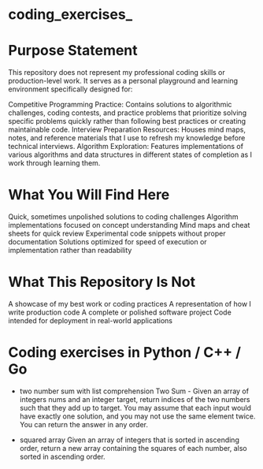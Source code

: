 # coding_exercises_
# Purpose Statement
This repository does not represent my professional coding skills or production-level work. It serves as a personal playground and learning environment specifically designed for:

Competitive Programming Practice: Contains solutions to algorithmic challenges, coding contests, and practice problems that prioritize solving specific problems quickly rather than following best practices or creating maintainable code.
Interview Preparation Resources: Houses mind maps, notes, and reference materials that I use to refresh my knowledge before technical interviews.
Algorithm Exploration: Features implementations of various algorithms and data structures in different states of completion as I work through learning them.

# What You Will Find Here

Quick, sometimes unpolished solutions to coding challenges
Algorithm implementations focused on concept understanding
Mind maps and cheat sheets for quick review
Experimental code snippets without proper documentation
Solutions optimized for speed of execution or implementation rather than readability

# What This Repository Is Not

A showcase of my best work or coding practices
A representation of how I write production code
A complete or polished software project
Code intended for deployment in real-world applications

# Coding exercises in Python / C++ / Go

- two number sum with list comprehension
Two Sum - Given an array of integers nums and an integer target, return indices of the two numbers such that they add up to target. 
 You may assume that each input would have exactly one solution, and you may not use the same element twice. 
 You can return the answer in any order.

- squared array 
Given an array of integers that is sorted in ascending order, return a new array containing the squares of each number, also sorted in ascending order.

